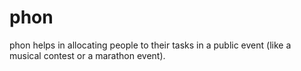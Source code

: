 phon
====

phon helps in allocating people to their tasks in a public event (like a musical contest or a marathon event).
